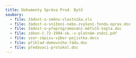 ```yaml
---
title: Dokumenty Správa Prod. Bytů
soubory:
  - file: žádost-o-změnu-vlastníka.xls
  - file: žádost-o-snížení-nebo-zvýšení-fondu-oprav.doc
  - file: žádost-o-přeprogramování-měřičů-tepla.doc
  - file: zákon-č.72-1994-sb.-v-platném-znění.pdf
  - file: vzor-zápisu-výbor-pojistka.docx
  - file: příklad-domovního-řádu.doc
  - file: předávací-protokol.doc
---
```

